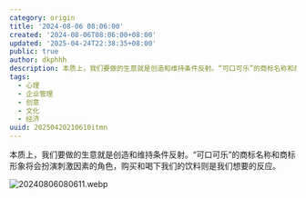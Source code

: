 ```yaml
---
category: origin
title: '2024-08-06 08:06:00'
created: '2024-08-06T08:06:00+08:00'
updated: '2025-04-24T22:38:35+08:00'
public: true
author: dkphhh
description: 本质上，我们要做的生意就是创造和维持条件反射。“可口可乐”的商标名称和商标形象将会扮演刺激因素的角色……
tags:
  - 心理
  - 企业管理
  - 创意
  - 文化
  - 经济
uuid: 20250420210610itmn
---
```


本质上，我们要做的生意就是创造和维持条件反射。“可口可乐”的商标名称和商标形象将会扮演刺激因素的角色，购买和喝下我们的饮料则是我们想要的反应。

![20240806080611.webp](https://img.dkphhh.me/20240806080611.webp)
